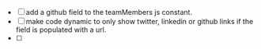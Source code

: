 - [ ] add a github field to the teamMembers js constant.
- [ ] make code dynamic to only show twitter, linkedin or github links if the field is populated with a url.
- [ ] 
